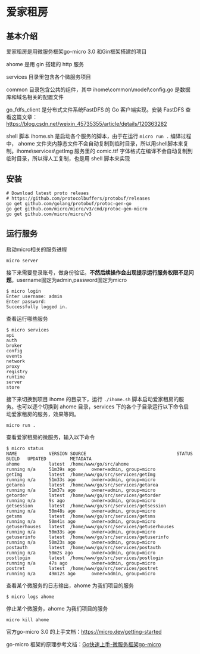 # 爱家租房
## 基本介绍

爱家租房是用微服务框架go-micro 3.0 和Gin框架搭建的项目

ahome 是用 gin 搭建的 http 服务

services 目录里包含各个微服务项目

common 目录包含公共的组件，其中 ihome\common\model\config.go 是数据库和域名相关的配置文件

go_fdfs_client 是分布式文件系统FastDFS 的 Go 客户端实现。安装 FastDFS 查看这篇文章：https://blog.csdn.net/weixin_45735355/article/details/120363282

shell 脚本 ihome.sh 是启动各个服务的脚本，由于在运行 `micro run .` 编译过程中， ahome 文件夹内静态文件不会自动复制到临时目录，所以用shell脚本来复制。ihome\services\getImg 服务里的 comic.ttf 字体格式在编译不会自动复制到临时目录，所以得人工复制，也是用 shell 脚本来实现



## 安装

```
# Download latest proto releaes
# https://github.com/protocolbuffers/protobuf/releases
go get github.com/golang/protobuf/protoc-gen-go
go get github.com/micro/micro/v3/cmd/protoc-gen-micro
go get github.com/micro/micro/v3
```

## 运行服务

启动micro相关的服务进程

```
micro server
```

接下来需要登录账号，做身份验证。**不然后续操作会出现提示运行服务权限不足问题**。username固定为admin,password固定为micro

```
$ micro login
Enter username: admin
Enter password:
Successfully logged in.
```

查看运行哪些服务

```
$ micro services
api
auth
broker
config
events
network
proxy
registry
runtime
server
store
```

接下来切换到项目 ihome 的目录下，运行 `./ihome.sh` 脚本启动爱家租房的服务。也可以逐个切换到 ahome 目录，services 下的各个子目录运行以下命令启动爱家租房的服务，效果等同。

```
micro run .
```

查看爱家租房的微服务，输入以下命令

```
$ micro status
NAME            VERSION SOURCE                                  STATUS  BUILD   UPDATED         METADATA
ahome           latest  /home/www/go/src/ahome                  running n/a     51m39s ago      owner=admin, group=micro
getImg          latest  /home/www/go/src/services/getImg        running n/a     51m33s ago      owner=admin, group=micro
getarea         latest  /home/www/go/src/services/getarea       running n/a     51m37s ago      owner=admin, group=micro
getorder        latest  /home/www/go/src/services/getorder      running n/a     9s ago          owner=admin, group=micro
getsession      latest  /home/www/go/src/services/getsession    running n/a     50m48s ago      owner=admin, group=micro
getsms          latest  /home/www/go/src/services/getsms        running n/a     50m41s ago      owner=admin, group=micro
getuserhouses   latest  /home/www/go/src/services/getuserhouses running n/a     50m33s ago      owner=admin, group=micro
getuserinfo     latest  /home/www/go/src/services/getuserinfo   running n/a     50m23s ago      owner=admin, group=micro
postauth        latest  /home/www/go/src/services/postauth      running n/a     50m2s ago       owner=admin, group=micro
postlogin       latest  /home/www/go/src/services/postlogin     running n/a     47s ago         owner=admin, group=micro
postret         latest  /home/www/go/src/services/postret       running n/a     49m12s ago      owner=admin, group=micro
```

查看某个微服务的日志输出，ahome 为我们项目的服务

```
$ micro logs ahome
```

停止某个微服务，ahome 为我们项目的服务

```
micro kill ahome
```

官方go-micro 3.0 的上手文档：https://micro.dev/getting-started

go-micro 框架的原理参考文档：[Go快速上手-微服务框架go-micro](https://zhuanlan.zhihu.com/p/372796932)